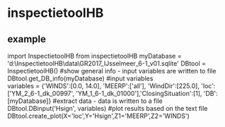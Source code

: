 # inspectietoolHB

## example
import InspectietoolHB from inspectietoolHB
myDatabase = 'd:\InspectietoolHB\data\GR2017_IJsselmeer_6-1_v01.sqlite'
DBtool = InspectietoolHB()
#show general info - input variables are written to file
DBtool.get_DB_info(myDatabase)
#input variables  
variables = {'WINDS':[0.0, 14.0], 'MEERP':['all'], 'WindDir':[225.0], 'loc':['YM_2_6-1_dk_00997', 'YM_1_6-1_dk_01000'],'ClosingSituation':[1], 'DB':[myDatabase]}
#extract data - data is written to a file
DBtool.DBinput('Hsign', variables)
#plot results based on the text file
DBtool.create_plot(X='loc',Y='Hsign',Z1='MEERP',Z2='WINDS')

